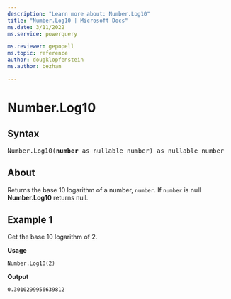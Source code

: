 ```yaml
---
description: "Learn more about: Number.Log10"
title: "Number.Log10 | Microsoft Docs"
ms.date: 3/11/2022
ms.service: powerquery

ms.reviewer: gepopell
ms.topic: reference
author: dougklopfenstein
ms.author: bezhan

---
```

# Number.Log10

## Syntax

<pre>
Number.Log10(<b>number</b> as nullable number) as nullable number
</pre>

## About

Returns the base 10 logarithm of a number, `number`. If `number` is null **Number.Log10** returns null.

## Example 1

Get the base 10 logarithm of 2.

**Usage**

```powerquery-m
Number.Log10(2)
```

**Output**

`0.3010299956639812`

